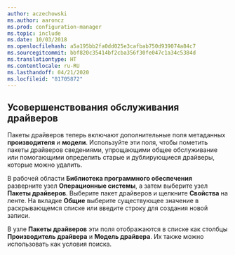 ```yaml
---
author: aczechowski
ms.author: aaroncz
ms.prod: configuration-manager
ms.topic: include
ms.date: 10/03/2018
ms.openlocfilehash: a5a195bb2fa0dd025e3cafbab750d939074a84c7
ms.sourcegitcommit: bbf820c35414bf2cba356f30fe047c1a34c5384d
ms.translationtype: HT
ms.contentlocale: ru-RU
ms.lasthandoff: 04/21/2020
ms.locfileid: "81705872"
---
```

## <a name="improvements-to-driver-maintenance"></a><a name="bkmk_drivers"></a> Усовершенствования обслуживания драйверов
<!--1358270-->

Пакеты драйверов теперь включают дополнительные поля метаданных **производителя** и **модели**. Используйте эти поля, чтобы пометить пакеты драйверов сведениями, упрощающими общее обслуживание или помогающими определить старые и дублирующиеся драйверы, которые можно удалить.

В рабочей области **Библиотека программного обеспечения** разверните узел **Операционные системы**, а затем выберите узел **Пакеты драйверов**. Выберите пакет драйверов и щелкните **Свойства** на ленте. На вкладке **Общие** выберите существующее значение в раскрывающемся списке или введите строку для создания новой записи. 

В узле **Пакеты драйверов** эти поля отображаются в списке как столбцы **Производитель драйвера** и **Модель драйвера**. Их также можно использовать как условия поиска. 


